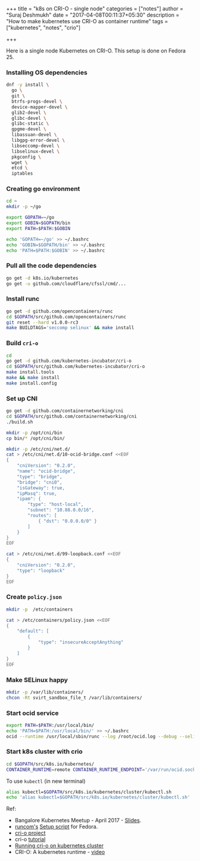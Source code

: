 +++
title = "k8s on CRI-O - single node"
categories = ["notes"]
author = "Suraj Deshmukh"
date = "2017-04-08T00:11:37+05:30"
description = "How to make kubernetes use CRI-O as container runtime"
tags = ["kubernetes", "notes", "crio"]

+++

Here is a single node Kubernetes on CRI-O. This setup is done on Fedora 25.

### Installing OS dependencies

```bash
dnf -y install \
  go \
  git \
  btrfs-progs-devel \
  device-mapper-devel \
  glib2-devel \
  glibc-devel \
  glibc-static \
  gpgme-devel \
  libassuan-devel \
  libgpg-error-devel \
  libseccomp-devel \
  libselinux-devel \
  pkgconfig \
  wget \
  etcd \
  iptables
```

### Creating go environment

```bash
cd ~
mkdir -p ~/go

export GOPATH=~/go
export GOBIN=$GOPATH/bin
export PATH=$PATH:$GOBIN

echo 'GOPATH=~/go' >> ~/.bashrc
echo 'GOBIN=$GOPATH/bin' >> ~/.bashrc
echo 'PATH=$PATH:$GOBIN' >> ~/.bashrc
```

### Pull all the code dependencies

```bash
go get -d k8s.io/kubernetes
go get -u github.com/cloudflare/cfssl/cmd/...
```

### Install runc

```bash
go get -d github.com/opencontainers/runc
cd $GOPATH/src/github.com/opencontainers/runc
git reset --hard v1.0.0-rc3
make BUILDTAGS='seccomp selinux' && make install
```

### Build `cri-o`

```bash
cd
go get -d github.com/kubernetes-incubator/cri-o
cd $GOPATH/src/github.com/kubernetes-incubator/cri-o
make install.tools
make && make install
make install.config
```

### Set up CNI

```bash
go get -d github.com/containernetworking/cni
cd $GOPATH/src/github.com/containernetworking/cni
./build.sh

mkdir -p /opt/cni/bin
cp bin/* /opt/cni/bin/

mkdir -p /etc/cni/net.d/
cat > /etc/cni/net.d/10-ocid-bridge.conf <<EOF
{
    "cniVersion": "0.2.0",
    "name": "ocid-bridge",
    "type": "bridge",
    "bridge": "cni0",
    "isGateway": true,
    "ipMasq": true,
    "ipam": {
        "type": "host-local",
        "subnet": "10.88.0.0/16",
        "routes": [
            { "dst": "0.0.0.0/0" }
        ]
    }
}
EOF

cat > /etc/cni/net.d/99-loopback.conf <<EOF
{
    "cniVersion": "0.2.0",
    "type": "loopback"
}
EOF
```

### Create `policy.json`

```bash
mkdir -p  /etc/containers

cat > /etc/containers/policy.json <<EOF
{
    "default": [
        {
            "type": "insecureAcceptAnything"
        }
    ]
}
EOF
```

### Make SELinux happy

```bash
mkdir -p /var/lib/containers/
chcon -Rt svirt_sandbox_file_t /var/lib/containers/
```

### Start ocid service

```bash
export PATH=$PATH:/usr/local/bin/
echo 'PATH=$PATH:/usr/local/bin/' >> ~/.bashrc
ocid --runtime /usr/local/sbin/runc --log /root/ocid.log --debug --selinux true
```

### Start k8s cluster with crio

```bash
cd $GOPATH/src/k8s.io/kubernetes/
CONTAINER_RUNTIME=remote CONTAINER_RUNTIME_ENDPOINT='/var/run/ocid.sock --runtime-request-timeout=15m' ./hack/local-up-cluster.sh
```

To use `kubectl` (in new terminal)

```bash
alias kubectl=$GOPATH/src/k8s.io/kubernetes/cluster/kubectl.sh
echo 'alias kubectl=$GOPATH/src/k8s.io/kubernetes/cluster/kubectl.sh'  >> ~/.bashrc
```

Ref:

- Bangalore Kubernetes Meetup - April 2017 - [Slides](https://docs.google.com/presentation/d/1tP7b1e1fy-n3_v5bilDLjOAheZGu602B3WK-1kxXkVo/edit?usp=sharing).
- [runcom's](https://twitter.com/runc0m) [Setup script](https://gist.github.com/runcom/ba58bf2f64e38d9f5d376d587751a0f9#file-fedora_25) for Fedora.
- [cri-o project](https://github.com/kubernetes-incubator/cri-o)
- cri-o [tutorial](https://github.com/kubernetes-incubator/cri-o/blob/master/tutorial.md)
- [Running cri-o on kubernetes cluster](https://github.com/kubernetes-incubator/cri-o/blob/master/kubernetes.md)
- CRI-O: A kubernetes runtime - [video](https://www.youtube.com/watch?v=R-p7BXhtodo)
